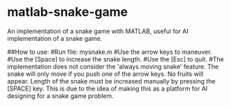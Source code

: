 # matlab-snake-game
An implementation of a snake game with MATLAB, useful for AI implementation of a snake game. 

##How to use: 
#Run file: mysnake.m 
#Use the arrow keys to maneuver. 
#Use the [Space] to increase the snake length. 
#Use the [Esc] to quit. 
#The implementation does not consider the 'always moving snake' feature. The snake will only move if you push one of the arrow keys. No fruits will appear. Length of the snake must be increased manually by pressing the [SPACE] key. This is due to the idea of making this as a platform for AI designing for a snake game problem.